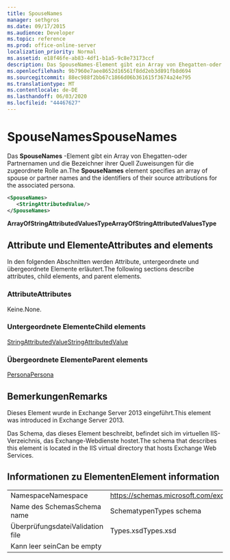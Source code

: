 ```yaml
---
title: SpouseNames
manager: sethgros
ms.date: 09/17/2015
ms.audience: Developer
ms.topic: reference
ms.prod: office-online-server
localization_priority: Normal
ms.assetid: e18f46fe-ab83-4df1-b1a5-9c8e73173ccf
description: Das SpouseNames-Element gibt ein Array von Ehegatten-oder Partnernamen und die Bezeichner ihrer Quell Zuweisungen für die zugeordnete Rolle an.
ms.openlocfilehash: 9b7960e7aee8652d16561f8dd2eb3d891fb8d694
ms.sourcegitcommit: 88ec988f2bb67c1866d06b361615f3674a24e795
ms.translationtype: MT
ms.contentlocale: de-DE
ms.lasthandoff: 06/03/2020
ms.locfileid: "44467627"
---
```

# <a name="spousenames"></a><span data-ttu-id="d624e-103">SpouseNames</span><span class="sxs-lookup"><span data-stu-id="d624e-103">SpouseNames</span></span>

<span data-ttu-id="d624e-104">Das **SpouseNames** -Element gibt ein Array von Ehegatten-oder Partnernamen und die Bezeichner ihrer Quell Zuweisungen für die zugeordnete Rolle an.</span><span class="sxs-lookup"><span data-stu-id="d624e-104">The **SpouseNames** element specifies an array of spouse or partner names and the identifiers of their source attributions for the associated persona.</span></span> 
  
```XML
<SpouseNames>
   <StringAttributedValue/>
</SpouseNames>
```

 <span data-ttu-id="d624e-105">**ArrayOfStringAttributedValuesType**</span><span class="sxs-lookup"><span data-stu-id="d624e-105">**ArrayOfStringAttributedValuesType**</span></span>
## <a name="attributes-and-elements"></a><span data-ttu-id="d624e-106">Attribute und Elemente</span><span class="sxs-lookup"><span data-stu-id="d624e-106">Attributes and elements</span></span>

<span data-ttu-id="d624e-107">In den folgenden Abschnitten werden Attribute, untergeordnete und übergeordnete Elemente erläutert.</span><span class="sxs-lookup"><span data-stu-id="d624e-107">The following sections describe attributes, child elements, and parent elements.</span></span>
  
### <a name="attributes"></a><span data-ttu-id="d624e-108">Attribute</span><span class="sxs-lookup"><span data-stu-id="d624e-108">Attributes</span></span>

<span data-ttu-id="d624e-109">Keine.</span><span class="sxs-lookup"><span data-stu-id="d624e-109">None.</span></span>
  
### <a name="child-elements"></a><span data-ttu-id="d624e-110">Untergeordnete Elemente</span><span class="sxs-lookup"><span data-stu-id="d624e-110">Child elements</span></span>

[<span data-ttu-id="d624e-111">StringAttributedValue</span><span class="sxs-lookup"><span data-stu-id="d624e-111">StringAttributedValue</span></span>](stringattributedvalue.md)
  
### <a name="parent-elements"></a><span data-ttu-id="d624e-112">Übergeordnete Elemente</span><span class="sxs-lookup"><span data-stu-id="d624e-112">Parent elements</span></span>

[<span data-ttu-id="d624e-113">Persona</span><span class="sxs-lookup"><span data-stu-id="d624e-113">Persona</span></span>](persona.md)
  
## <a name="remarks"></a><span data-ttu-id="d624e-114">Bemerkungen</span><span class="sxs-lookup"><span data-stu-id="d624e-114">Remarks</span></span>

<span data-ttu-id="d624e-115">Dieses Element wurde in Exchange Server 2013 eingeführt.</span><span class="sxs-lookup"><span data-stu-id="d624e-115">This element was introduced in Exchange Server 2013.</span></span>
  
<span data-ttu-id="d624e-116">Das Schema, das dieses Element beschreibt, befindet sich im virtuellen IIS-Verzeichnis, das Exchange-Webdienste hostet.</span><span class="sxs-lookup"><span data-stu-id="d624e-116">The schema that describes this element is located in the IIS virtual directory that hosts Exchange Web Services.</span></span>
  
## <a name="element-information"></a><span data-ttu-id="d624e-117">Informationen zu Elementen</span><span class="sxs-lookup"><span data-stu-id="d624e-117">Element information</span></span>

|||
|:-----|:-----|
|<span data-ttu-id="d624e-118">Namespace</span><span class="sxs-lookup"><span data-stu-id="d624e-118">Namespace</span></span>  <br/> |https://schemas.microsoft.com/exchange/services/2006/types  <br/> |
|<span data-ttu-id="d624e-119">Name des Schemas</span><span class="sxs-lookup"><span data-stu-id="d624e-119">Schema name</span></span>  <br/> |<span data-ttu-id="d624e-120">Schematypen</span><span class="sxs-lookup"><span data-stu-id="d624e-120">Types schema</span></span>  <br/> |
|<span data-ttu-id="d624e-121">Überprüfungsdatei</span><span class="sxs-lookup"><span data-stu-id="d624e-121">Validation file</span></span>  <br/> |<span data-ttu-id="d624e-122">Types.xsd</span><span class="sxs-lookup"><span data-stu-id="d624e-122">Types.xsd</span></span>  <br/> |
|<span data-ttu-id="d624e-123">Kann leer sein</span><span class="sxs-lookup"><span data-stu-id="d624e-123">Can be empty</span></span>  <br/> ||
   


